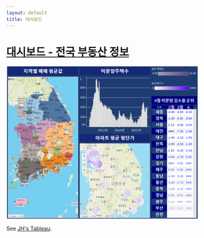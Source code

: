 ```yaml
---
layout: default
title: 대시보드
---
```


#                           [대시보드 - 전국 부동산 정보](https://public.tableau.com/app/profile/jeonghun.lee7492/viz/__17187283242660/1?publish=yes)

![대쉬보드](https://github.com/Timeleeh/skkufinal.github.io/blob/main/dash2.png?raw=true)



See [JH's Tableau](https://public.tableau.com/app/profile/jeonghun.lee7492/viz/__17187283242660/1?publish=yes).
